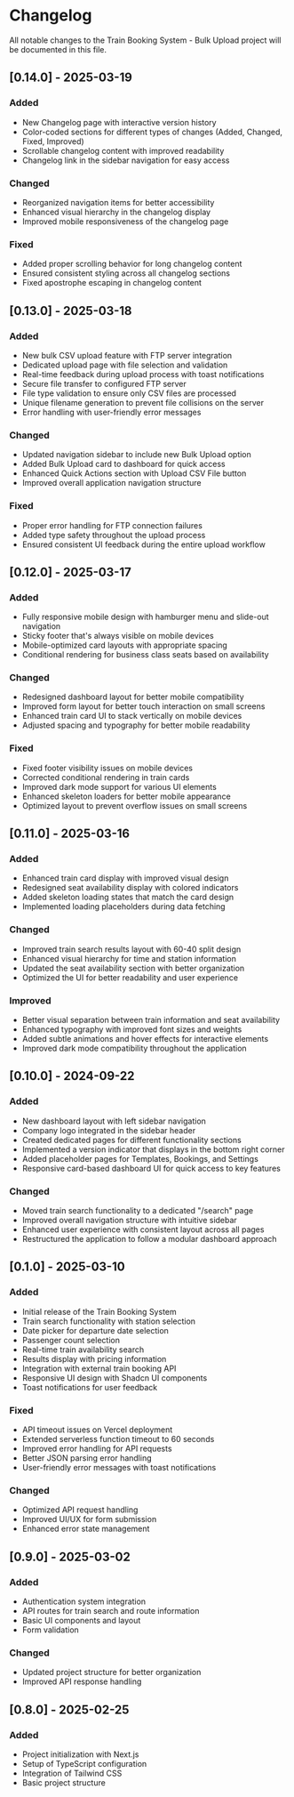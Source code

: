 # Changelog

All notable changes to the Train Booking System - Bulk Upload project will be documented in this file.

## [0.14.0] - 2025-03-19

### Added
- New Changelog page with interactive version history
- Color-coded sections for different types of changes (Added, Changed, Fixed, Improved)
- Scrollable changelog content with improved readability
- Changelog link in the sidebar navigation for easy access

### Changed
- Reorganized navigation items for better accessibility
- Enhanced visual hierarchy in the changelog display
- Improved mobile responsiveness of the changelog page

### Fixed
- Added proper scrolling behavior for long changelog content
- Ensured consistent styling across all changelog sections
- Fixed apostrophe escaping in changelog content

## [0.13.0] - 2025-03-18

### Added
- New bulk CSV upload feature with FTP server integration
- Dedicated upload page with file selection and validation
- Real-time feedback during upload process with toast notifications
- Secure file transfer to configured FTP server
- File type validation to ensure only CSV files are processed
- Unique filename generation to prevent file collisions on the server
- Error handling with user-friendly error messages

### Changed
- Updated navigation sidebar to include new Bulk Upload option
- Added Bulk Upload card to dashboard for quick access
- Enhanced Quick Actions section with Upload CSV File button
- Improved overall application navigation structure

### Fixed
- Proper error handling for FTP connection failures
- Added type safety throughout the upload process
- Ensured consistent UI feedback during the entire upload workflow

## [0.12.0] - 2025-03-17

### Added
- Fully responsive mobile design with hamburger menu and slide-out navigation
- Sticky footer that's always visible on mobile devices
- Mobile-optimized card layouts with appropriate spacing
- Conditional rendering for business class seats based on availability

### Changed
- Redesigned dashboard layout for better mobile compatibility
- Improved form layout for better touch interaction on small screens
- Enhanced train card UI to stack vertically on mobile devices
- Adjusted spacing and typography for better mobile readability

### Fixed
- Fixed footer visibility issues on mobile devices
- Corrected conditional rendering in train cards
- Improved dark mode support for various UI elements
- Enhanced skeleton loaders for better mobile appearance
- Optimized layout to prevent overflow issues on small screens

## [0.11.0] - 2025-03-16

### Added
- Enhanced train card display with improved visual design
- Redesigned seat availability display with colored indicators
- Added skeleton loading states that match the card design
- Implemented loading placeholders during data fetching

### Changed
- Improved train search results layout with 60-40 split design
- Enhanced visual hierarchy for time and station information
- Updated the seat availability section with better organization
- Optimized the UI for better readability and user experience

### Improved
- Better visual separation between train information and seat availability
- Enhanced typography with improved font sizes and weights
- Added subtle animations and hover effects for interactive elements
- Improved dark mode compatibility throughout the application

## [0.10.0] - 2024-09-22

### Added
- New dashboard layout with left sidebar navigation
- Company logo integrated in the sidebar header
- Created dedicated pages for different functionality sections
- Implemented a version indicator that displays in the bottom right corner
- Added placeholder pages for Templates, Bookings, and Settings
- Responsive card-based dashboard UI for quick access to key features

### Changed
- Moved train search functionality to a dedicated "/search" page
- Improved overall navigation structure with intuitive sidebar
- Enhanced user experience with consistent layout across all pages
- Restructured the application to follow a modular dashboard approach

## [0.1.0] - 2025-03-10

### Added
- Initial release of the Train Booking System
- Train search functionality with station selection
- Date picker for departure date selection
- Passenger count selection
- Real-time train availability search
- Results display with pricing information
- Integration with external train booking API
- Responsive UI design with Shadcn UI components
- Toast notifications for user feedback

### Fixed
- API timeout issues on Vercel deployment
- Extended serverless function timeout to 60 seconds
- Improved error handling for API requests
- Better JSON parsing error handling
- User-friendly error messages with toast notifications

### Changed
- Optimized API request handling
- Improved UI/UX for form submission
- Enhanced error state management

## [0.9.0] - 2025-03-02

### Added
- Authentication system integration
- API routes for train search and route information
- Basic UI components and layout
- Form validation

### Changed
- Updated project structure for better organization
- Improved API response handling

## [0.8.0] - 2025-02-25

### Added
- Project initialization with Next.js
- Setup of TypeScript configuration
- Integration of Tailwind CSS
- Basic project structure 